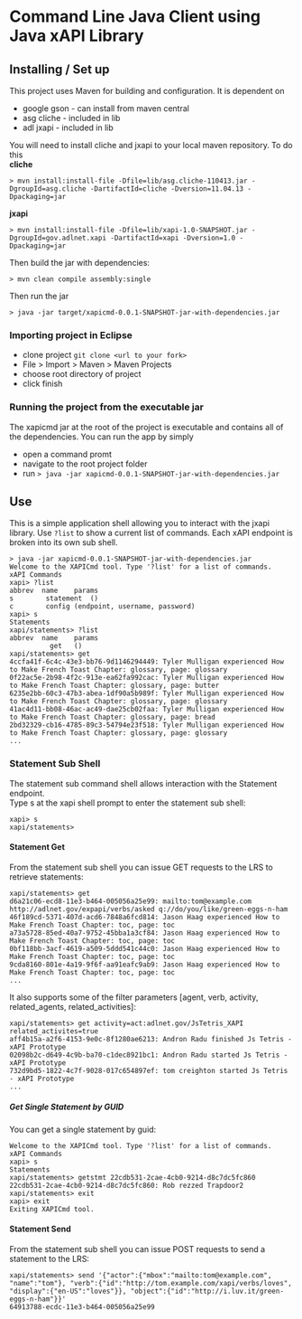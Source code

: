 # Command Line Java Client using Java xAPI Library

## Installing / Set up
This project uses Maven for building and configuration. It is dependent on  
- google gson - can install from maven central
- asg cliche - included in lib
- adl jxapi - included in lib

You will need to install cliche and jxapi to your local maven repository. To do this  
__cliche__
```
> mvn install:install-file -Dfile=lib/asg.cliche-110413.jar -DgroupId=asg.cliche -DartifactId=cliche -Dversion=11.04.13 -Dpackaging=jar
```  
__jxapi__
```
> mvn install:install-file -Dfile=lib/xapi-1.0-SNAPSHOT.jar -DgroupId=gov.adlnet.xapi -DartifactId=xapi -Dversion=1.0 -Dpackaging=jar
```  
Then build the jar with dependencies:  
```
> mvn clean compile assembly:single
```  
Then run the jar
```
> java -jar target/xapicmd-0.0.1-SNAPSHOT-jar-with-dependencies.jar
```  

### Importing project in Eclipse  
- clone project `git clone <url to your fork>`
- File > Import > Maven > Maven Projects
- choose root directory of project
- click finish

### Running the project from the executable jar
The xapicmd jar at the root of the project is executable and contains all of the dependencies. You can run the app by simply  
- open a command promt
- navigate to the root project folder
- run `> java -jar xapicmd-0.0.1-SNAPSHOT-jar-with-dependencies.jar`

## Use
This is a simple application shell allowing you to interact with the jxapi library. Use `?list` to show a current list of commands. Each xAPI endpoint is broken into its own sub shell.
```
> java -jar xapicmd-0.0.1-SNAPSHOT-jar-with-dependencies.jar 
Welcome to the XAPICmd tool. Type '?list' for a list of commands.
xAPI Commands
xapi> ?list
abbrev	name	params
s	     statement	()
c	     config	(endpoint, username, password)
xapi> s
Statements
xapi/statements> ?list
abbrev	name	params
	      get	()
xapi/statements> get
4ccfa41f-6c4c-43e3-bb76-9d1146294449: Tyler Mulligan experienced How to Make French Toast Chapter: glossary, page: glossary
0f22ac5e-2b98-4f2c-913e-ea62fa992cac: Tyler Mulligan experienced How to Make French Toast Chapter: glossary, page: butter
6235e2bb-60c3-47b3-abea-1df90a5b989f: Tyler Mulligan experienced How to Make French Toast Chapter: glossary, page: glossary
41ac4d11-bb08-46ac-ac49-dae25cb02faa: Tyler Mulligan experienced How to Make French Toast Chapter: glossary, page: bread
2bd32329-cb16-4785-89c3-54794e23f518: Tyler Mulligan experienced How to Make French Toast Chapter: glossary, page: glossary
...
```
### Statement Sub Shell
The statement sub command shell allows interaction with the Statement endpoint.  
Type s at the xapi shell prompt to enter the statement sub shell:  
```
xapi> s
xapi/statements> 
```   

#### Statement Get
From the statement sub shell you can issue GET requests to the LRS to retrieve statements:  
```
xapi/statements> get
d6a21c06-ecd8-11e3-b464-005056a25e99: mailto:tom@example.com http://adlnet.gov/expapi/verbs/asked q://do/you/like/green-eggs-n-ham
46f189cd-5371-407d-acd6-7848a6fcd814: Jason Haag experienced How to Make French Toast Chapter: toc, page: toc
a73a5728-85ed-40a7-9752-45bba1a3cf84: Jason Haag experienced How to Make French Toast Chapter: toc, page: toc
0bf118bb-3acf-4619-a509-5ddd541c44c0: Jason Haag experienced How to Make French Toast Chapter: toc, page: toc
9cda8160-801e-4a19-9f6f-aa91eafc9ab9: Jason Haag experienced How to Make French Toast Chapter: toc, page: toc
...
```  
It also supports some of the filter parameters [agent, verb, activity, related_agents, related_activities]:  
```
xapi/statements> get activity=act:adlnet.gov/JsTetris_XAPI related_activites=true
aff4b15a-a2f6-4153-9e0c-8f1280ae6213: Andron Radu finished Js Tetris - xAPI Prototype
02098b2c-d649-4c9b-ba70-c1dec8921bc1: Andron Radu started Js Tetris - xAPI Prototype
732d9bd5-1822-4c7f-9028-017c654897ef: tom creighton started Js Tetris - xAPI Prototype
...
```  

##### Get Single Statement by GUID  
You can get a single statement by guid:
```
Welcome to the XAPICmd tool. Type '?list' for a list of commands.
xAPI Commands
xapi> s
Statements
xapi/statements> getstmt 22cdb531-2cae-4cb0-9214-d8c7dc5fc860
22cdb531-2cae-4cb0-9214-d8c7dc5fc860: Rob rezzed Trapdoor2
xapi/statements> exit
xapi> exit
Exiting XAPICmd tool.
```

#### Statement Send
From the statement sub shell you can issue POST requests to send a statement to the LRS:
```
xapi/statements> send '{"actor":{"mbox":"mailto:tom@example.com", "name":"tom"}, "verb":{"id":"http://tom.example.com/xapi/verbs/loves", "display":{"en-US":"loves"}}, "object":{"id":"http://i.luv.it/green-eggs-n-ham"}}'
64913788-ecdc-11e3-b464-005056a25e99
```
